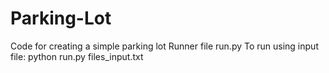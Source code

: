 # Parking-Lot
Code for creating a simple parking lot
Runner file run.py
To run using input file: python run.py files_input.txt
